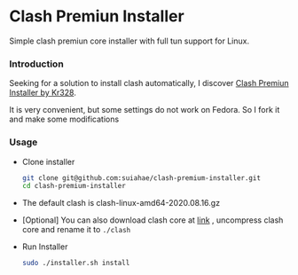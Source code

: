 # Clash Premiun Installer

Simple clash premiun core installer with full tun support for Linux.

### Introduction

Seeking for a solution to install clash automatically, I discover [Clash Premiun Installer by Kr328](https://github.com/Kr328/clash-premium-installer/).

It is very convenient, but some settings do not work on Fedora. So I fork it and make some modifications

### Usage

- Clone installer
  ```bash
  git clone git@github.com:suiahae/clash-premium-installer.git
  cd clash-premium-installer
  ```

- The default clash is clash-linux-amd64-2020.08.16.gz

- [Optional] You can also download clash core at [link](https://github.com/Dreamacro/clash/releases/tag/premium) , uncompress clash core and rename it to `./clash`

- Run Installer
  ```bash
  sudo ./installer.sh install
  ```
